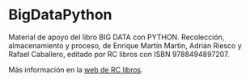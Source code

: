 # BigDataPython

Material de apoyo del libro BIG DATA con PYTHON. Recolección, almacenamiento y proceso,
de Enrique Martín Martín, Adrián Riesco y Rafael Caballero, editado por RC libros con
ISBN 9788494897207.

Más información en la [web de RC libros](https://rclibros.es/producto/big-data-con-python-recoleccion-almacenamiento-y-proceso/).
